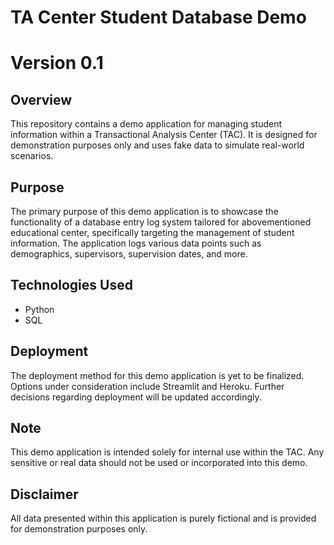 # TA Center Student Database Demo

# Version 0.1

## Overview
This repository contains a demo application for managing student information within a Transactional Analysis Center (TAC). It is designed for demonstration purposes only and uses fake data to simulate real-world scenarios.

## Purpose
The primary purpose of this demo application is to showcase the functionality of a database entry log system tailored for abovementioned educational center, specifically targeting the management of student information. The application logs various data points such as demographics, supervisors, supervision dates, and more.

## Technologies Used
- Python
- SQL

## Deployment
The deployment method for this demo application is yet to be finalized. Options under consideration include Streamlit and Heroku. Further decisions regarding deployment will be updated accordingly.

## Note
This demo application is intended solely for internal use within the TAC. Any sensitive or real data should not be used or incorporated into this demo.

## Disclaimer
All data presented within this application is purely fictional and is provided for demonstration purposes only.

